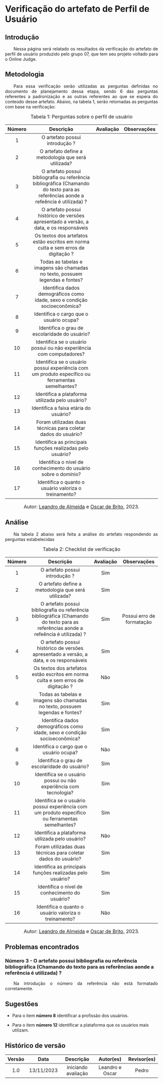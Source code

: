 # Verificação do artefato de Perfil de Usuário

## Introdução 
<p align="justify">&emsp;&emsp;Nessa página será relatado os resultados da verificação do artefato de perfil de usuário produzido pelo grupo 07, que tem seu projeto voltado para o Online Judge.</p>

## Metodologia
<p align="justify">&emsp;&emsp;Para essa verificação serão utilizadas as perguntas definidas no documento de planejamento dessa etapa, sendo 6 das perguntas referentes a padronização e as outras referentes ao que se espera do conteúdo desse artefato. Abaixo, na tabela 1, serão retomadas as perguntas com base na verificação:</p>

<font size="3"><p style="text-align: center"> Tabela 1: Perguntas sobre o perfil de usuário</p> </font>

<center>

| Número | Descrição | Avaliação | Observações | 
| :----: | :-------: | :-------: | :--------: | 
| 1 | O artefato possui introdução ?| |  |
| 2 | O artefato define a metodologia que será utilizada? | | |
| 3 | O artefato possui bibliografia ou referência bibliográfica (Chamando do texto para as referências aonde a refeência é utilizada) ?| | |
| 4 | O artefato possui histórico de versões apresentado a versão, a data, e os responsáveis | | |
| 5 | Os textos dos artefatos estão escritos em norma culta e sem erros de digitação ? | | |
| 6 | Todas as tabelas e imagens são chamadas no texto, possuem legendas e fontes? | | |
| 7 | Identifica dados demográficos como idade, sexo e condição socioeconômica? | | |
| 8 | Identifica o cargo que o usuário ocupa? | | |  
| 9 | Identifica o grau de escolaridade do usuário? | | |
| 10 | Identifica se o usuário possui ou não experiência com computadores? | | |
| 11 | Identifica se o usuário possui experiência com um produto específico ou ferramentas semelhantes? | | |
| 12 | Identifica a plataforma utilizada pelo usuário? | | |
| 13 | Identifica a faixa etária do usuário? | | |
| 14 | Foram utilizadas duas técnicas para coletar dados do usuário? | | |
| 15 | Identifica as principais funções realizadas pelo usuário? | | |
| 16 | Identifica o nível de conhecimento do usuário sobre o domínio?| | |
| 17 | Identifica o quanto o usuário valoriza o treinamento?| | |


</center>

<font size="3"><p style="text-align: center"> Autor: <a href="https://github.com/leomitx10" target="_blanck">Leandro de Almeida</a> e <a href="https://github.com/OscarDeBrito" target="_blanck">Oscar de Brito</a>, 2023.</p></font>

## Análise
<p align="justify">&emsp;&emsp;Na tabela 2 abaixo será feita a análise do artefato respondendo as perguntas estabelecidas</p>


<font size="3"><p style="text-align: center"> Tabela 2: Checklist de verificação </p> </font>

<center>

| Número | Descrição | Avaliação | Observações | 
| :----: | :-------: | :-------: | :--------: | 
| 1 | O artefato possui introdução ?| Sim |  |
| 2 | O artefato define a metodologia que será utilizada? | Sim | |
| 3 | O artefato possui bibliografia ou referência bibliográfica (Chamando do texto para as referências aonde a refeência é utilizada) ?| Sim | Possui erro de formatação |
| 4 | O artefato possui histórico de versões apresentado a versão, a data, e os responsáveis | Sim | |
| 5 | Os textos dos artefatos estão escritos em norma culta e sem erros de digitação ? | Não | |
| 6 | Todas as tabelas e imagens são chamadas no texto, possuem legendas e fontes? | Sim| |
| 7 | Identifica dados demográficos como idade, sexo e condição socioeconômica? | Sim | |
| 8 | Identifica o cargo que o usuário ocupa? | Não | |  
| 9 | Identifica o grau de escolaridade do usuário? | Sim | |
| 10 | Identifica se o usuário possui ou não experiência com tecnologia? | Sim | |
| 11 | Identifica se o usuário possui experiência com um produto específico ou ferramentas semelhantes? | Sim | |
| 12 | Identifica a plataforma utilizada pelo usuário? | Não | |
| 13 | Foram utilizadas duas técnicas para coletar dados do usuário? | Sim | |
| 14 | Identifica as principais funções realizadas pelo usuário? | Sim | |
| 15 | Identifica o nível de conhecimento do usuário?| Sim | |
| 16 | Identifica o quanto o usuário valoriza o treinamento?| Não | |


</center>

<font size="3"><p style="text-align: center"> Autor: <a href="https://github.com/leomitx10" target="_blanck">Leandro de Almeida</a> e <a href="https://github.com/OscarDeBrito" target="_blanck">Oscar de Brito</a>, 2023.</p></font>

## Problemas encontrados
### Número 3 - O artefato possui bibliografia ou referência bibliográfica (Chamando do texto para as referências aonde a referência é utilizada) ?
<p align="justify">&emsp;&emsp;Na introdução o número da referência não está formatado corretamente.</p>

## Sugestões
- Para o item <b>número 8</b> identificar a profissão dos usuários.</p>
- Para o item <b>número 12</b> identificar a plataforma que os usuários mais utilizam.</p>

## Histórico de versão


<center>

| Versão |    Data    |      Descrição       |  Autor(es) | Revisor(es) |
| :----: | :--------: | :------------------: | :-----: | :-----: |
|  1.0   | 13/11/2023 | iniciando avaliação | Leandro e Oscar | Pedro |


</center>